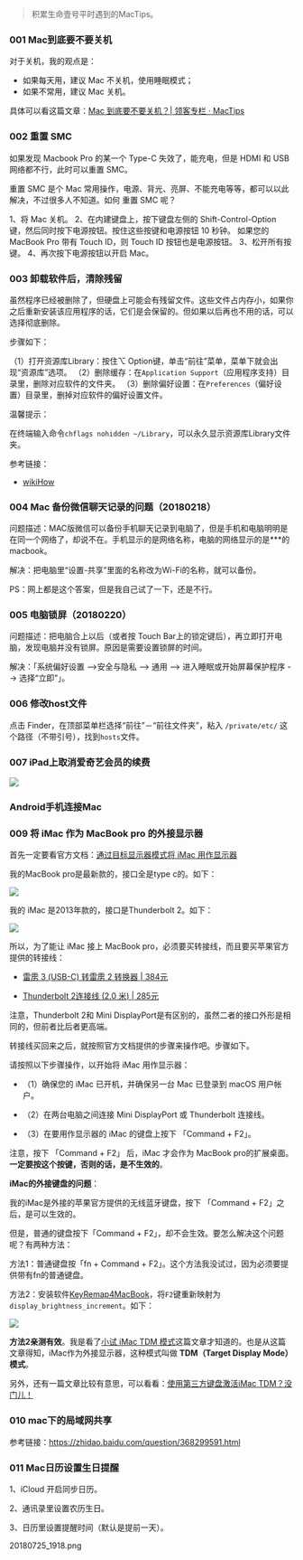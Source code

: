 


> 积累生命壹号平时遇到的MacTips。



### 001 Mac到底要不要关机

对于关机，我的观点是：

- 如果每天用，建议 Mac 不关机，使用睡眠模式；
- 如果不常用，建议 Mac 关机。

具体可以看这篇文章：[Mac 到底要不要关机？| 领客专栏 · MacTips](http://www.ifanr.com/app/657745)




### 002 重置 SMC

如果发现 Macbook Pro 的某一个 Type-C 失效了，能充电，但是 HDMI 和 USB 网络都不行，此时可以重置 SMC。

重置  SMC 是个 Mac 常用操作，电源、背光、亮屏、不能充电等等，都可以以此解决，不过很多人不知道。如何 重置 SMC 呢？

1、将 Mac 关机。
2、在内建键盘上，按下键盘左侧的 Shift-Control-Option 键，然后同时按下电源按钮。按住这些按键和电源按钮 10 秒钟。
如果您的 MacBook Pro 带有 Touch ID，则 Touch ID 按钮也是电源按钮。
3、松开所有按键。
4、再次按下电源按钮以开启 Mac。



### 003 卸载软件后，清除残留

虽然程序已经被删除了，但硬盘上可能会有残留文件。这些文件占内存小，如果你之后重新安装该应用程序的话，它们是会保留的。但如果以后再也不用的话，可以选择彻底删除。


步骤如下：

（1）打开资源库Library：按住⌥ Option键，单击“前往”菜单，菜单下就会出现“资源库”选项。
（2）删除缓存：在`Application Support`（应用程序支持）目录里，删除对应软件的文件夹。
（3）删除偏好设置：在`Preferences`（偏好设置）目录里，删掉对应软件的偏好设置文件。


温馨提示：

在终端输入命令`chflags nohidden ~/Library`，可以永久显示资源库Library文件夹。

参考链接：

- [wikiHow](https://zh.wikihow.com/%E5%9C%A8Mac%E4%B8%8A%E5%8D%B8%E8%BD%BD%E7%A8%8B%E5%BA%8F)



### 004 Mac 备份微信聊天记录的问题（20180218）

问题描述：MAC版微信可以备份手机聊天记录到电脑了，但是手机和电脑明明是在同一个网络了，却说不在。手机显示的是网络名称，电脑的网络显示的是***的macbook。

解决：把电脑里“设置-共享”里面的名称改为Wi-Fi的名称，就可以备份。

PS：网上都是这个答案，但是我自己试了一下，还是不行。


### 005 电脑锁屏（20180220）

问题描述：把电脑合上以后（或者按 Touch Bar上的锁定键后），再立即打开电脑，发现电脑并没有锁屏。原因是需要设置锁屏的时间。

解决：「系统偏好设置 -->安全与隐私 --> 通用 --> 进入睡眠或开始屏幕保护程序 --> 选择“立即”」。



### 006 修改host文件


点击 Finder，在顶部菜单栏选择“前往”－“前往文件夹”，粘入 `/private/etc/` 这个路径（不带引号），找到`hosts`文件。


### 007 iPad上取消爱奇艺会员的续费

![](http://img.smyhvae.com/20180426_2338.png)


### Android手机连接Mac


### 009 将 iMac 作为 MacBook pro 的外接显示器

首先一定要看官方文档：[通过目标显示器模式将 iMac 用作显示器](https://support.apple.com/zh-cn/ht204592)


我的MacBook pro是最新款的，接口全是type c的。如下：

![](http://img.smyhvae.com/20180621_1300.png)


我的 iMac 是2013年款的，接口是Thunderbolt 2。如下：

![](http://img.smyhvae.com/20180621_1305.png)



所以，为了能让 iMac 接上 MacBook pro，必须要买转接线，而且要买苹果官方提供的转接线：

- [雷雳 3 (USB-C) 转雷雳 2 转换器 | 384元](https://www.apple.com/cn/shop/product/MMEL2FE/A)

- [Thunderbolt 2连接线 (2.0 米) | 285元](https://www.apple.com/cn/shop/product/MD861FE/A)

注意，Thunderbolt 2和 Mini DisplayPort是有区别的，虽然二者的接口外形是相同的，但前者比后者更高端。


转接线买回来之后，就按照官方文档提供的步骤来操作吧。步骤如下。

请按照以下步骤操作，以开始将 iMac 用作显示器：

- （1）确保您的 iMac 已开机，并确保另一台 Mac 已登录到 macOS 用户帐户。

- （2）在两台电脑之间连接 Mini DisplayPort 或 Thunderbolt 连接线。

- （3）在要用作显示器的 iMac 的键盘上按下 「Command + F2」。

注意，按下 「Command + F2」 后，iMac 才会作为 MacBook pro的扩展桌面。**一定要按这个按键，否则的话，是不生效的**。

**iMac的外接键盘的问题**：

我的iMac是外接的苹果官方提供的无线蓝牙键盘，按下 「Command + F2」之后，是可以生效的。

但是，普通的键盘按下「Command + F2」，却不会生效。要怎么解决这个问题呢？有两种方法：

方法1：普通键盘按「fn + Command + F2」。这个方法我没试过，因为必须要提供带有fn的普通键盘。

方法2：安装软件[KeyRemap4MacBook](https://pqrs.org/osx/karabiner/)，将`F2`键重新映射为`display_brightness_increment`。如下：

![](http://img.smyhvae.com/20180621_1310.png)

**方法2亲测有效**。我是看了[小试 iMac TDM 模式](http://blog.lanvige.com/2014/02/13/try-imac-tdm-mode/)这篇文章才知道的。也是从这篇文章得知，iMac作为外接显示器，这种模式叫做 **TDM（Target Display Mode）模式**。

另外，还有一篇文章比较有意思，可以看看：[使用第三方键盘激活iMac TDM？没门儿！](https://www.yilan.io/article/56963cbdc609c2a7142a91d4)



### 010 mac下的局域网共享



参考链接：<https://zhidao.baidu.com/question/368299591.html>


### 011 Mac日历设置生日提醒

1、iCloud 开启同步日历。

2、通讯录里设置农历生日。

3、日历里设置提醒时间（默认是提前一天）。

20180725_1918.png











